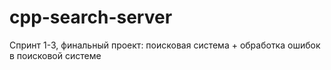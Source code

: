 # cpp-search-server
Спринт 1-3, финальный проект: поисковая система + обработка ошибок в поисковой системе
